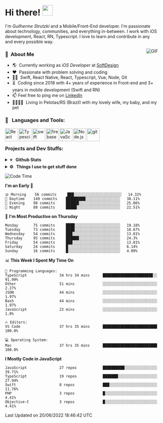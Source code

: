 # Hi there! <img src="https://github.com/TheDudeThatCode/TheDudeThatCode/blob/master/Assets/Hi.gif" width="34px" height="34px">

I'm _Guilherme Strutzki_ and a Mobile/Front-End developer. I'm passionate about technology, communities, and everything in-between. I work with iOS development, React, RN, Typescript. I love to learn and contribute in any and every possible way. 

<img align="right" alt="GIF" src="https://spotify-github-profile.vercel.app/api/view?uid=22gkdonhf4okms5x5dsdjx7sy&cover_image=true&theme=default&bar_color=09ff00&bar_color_cover=false"/>

### :space_invader: &nbsp;About Me
- :earth_americas:&nbsp; Currently working as _iOS Developer_ at [SoftDesign](https://softdesign.com.br/)
- :heart: &nbsp;Passionate with problem solving and coding
- :technologist: &nbsp;Swift, React Native, React, Typescript, Vue, Node, Git
- :hourglass_flowing_sand: &nbsp;Coding since 2018 with 4+ years of experience in Front-end and 3+ years in mobile development (Swift and RN)
- 📫  Feel free to ping me on [LinkedIn](https://www.linkedin.com/in/guilherme-strutzki/)
- :family_man_woman_girl_girl: &nbsp;Living in Pelotas/RS (Brazil) with my lovely wife, my baby, and my pet

### 🔨 &nbsp; Languages and Tools:
<a href="https://reactjs.org/" target="_blank"> <img align="left" alt="React" height ="42px" src="https://raw.githubusercontent.com/rahul-jha98/github_readme_icons/main/language_and_tools/square/react/react.svg"></a>
<a href="https://www.typescriptlang.org/" target="_blank"><img align="left" alt="Typescirpt" height ="42px" src="https://raw.githubusercontent.com/rahul-jha98/github_readme_icons/main/language_and_tools/square/typescript/typescript.svg"></a>
<a href="https://developer.apple.com/swift/" target="_blank"> <img align="left" src="https://raw.githubusercontent.com/rahul-jha98/github_readme_icons/main/language_and_tools/square/swift/swift.svg" alt="swift" height="42px"/> </a> 
<a href="https://firebase.google.com/" target="_blank"> <img align="left" src="https://raw.githubusercontent.com/rahul-jha98/github_readme_icons/main/language_and_tools/square/firebase/firebase.svg" alt="firebase" height ="42px"/> </a>
<a href="https://developer.mozilla.org/en-US/docs/Web/JavaScript" target="_blank"> <img align="left" alt="JavaScript" height ="42px"  src="https://raw.githubusercontent.com/rahul-jha98/github_readme_icons/main/language_and_tools/square/javascript/javascript.svg"> </a>
<a href="https://nodejs.org" target="_blank"><img align="left" alt="Node.js" height ="42px" src="https://raw.githubusercontent.com/rahul-jha98/github_readme_icons/main/language_and_tools/square/node/node.svg"></a>
<a href="https://git-scm.com/" target="_blank"> <img src="https://raw.githubusercontent.com/rahul-jha98/github_readme_icons/main/language_and_tools/square/git-scm/git-scm.svg" align="left" alt="git" height='42px'/> </a> </br></br>


### Projects and Dev Stuffs:

<details>	
  <summary><b>⭐ &nbsp; Github Stats</b></summary>
  <br />
  <img src="https://github-readme-stats.vercel.app/api?username=guistrutzki&show_icons=true&theme=tokyonight"/>
</details>
 
<details>	
  <br />
  <summary><b>⚙️ &nbsp; Things I use to get stuff done</b></summary>
  	<ul>
  	    <li><b>OS:</b> macOS Big Sur 11.2</li>
	    <li><b>Laptop: </b> MacBook Pro (i7, Mid 2014)</li>
  	    <li><b>Browser: </b> Chrome</li>
	    <li><b>Terminal: </b> ZSH: Oh My Zsh</li>
	    <li><b>Code Editor:</b> VScode, XCode and Android Studio</li>
	    <li><b>To Stay Updated:</b> Twitter, Youtube and Instagram.</li>
	</ul>	
</details>

<!--START_SECTION:waka-->
![Code Time](http://img.shields.io/badge/Code%20Time-0%20secs-blue)

**I'm an Early 🐤** 

```text
🌞 Morning    56 commits     ███░░░░░░░░░░░░░░░░░░░░░░   14.32% 
🌆 Daytime    149 commits    █████████░░░░░░░░░░░░░░░░   38.11% 
🌃 Evening    98 commits     ██████░░░░░░░░░░░░░░░░░░░   25.06% 
🌙 Night      88 commits     █████░░░░░░░░░░░░░░░░░░░░   22.51%

```
📅 **I'm Most Productive on Thursday** 

```text
Monday       75 commits     ████░░░░░░░░░░░░░░░░░░░░░   19.18% 
Tuesday      73 commits     ████░░░░░░░░░░░░░░░░░░░░░   18.67% 
Wednesday    54 commits     ███░░░░░░░░░░░░░░░░░░░░░░   13.81% 
Thursday     95 commits     ██████░░░░░░░░░░░░░░░░░░░   24.3% 
Friday       54 commits     ███░░░░░░░░░░░░░░░░░░░░░░   13.81% 
Saturday     24 commits     █░░░░░░░░░░░░░░░░░░░░░░░░   6.14% 
Sunday       16 commits     █░░░░░░░░░░░░░░░░░░░░░░░░   4.09%

```


📊 **This Week I Spent My Time On** 

```text
💬 Programming Languages: 
TypeScript               34 hrs 34 mins      ███████████████████████░░   91.99% 
Other                    51 mins             ░░░░░░░░░░░░░░░░░░░░░░░░░   2.27% 
JSON                     44 mins             ░░░░░░░░░░░░░░░░░░░░░░░░░   1.97% 
Bash                     44 mins             ░░░░░░░░░░░░░░░░░░░░░░░░░   1.97% 
JavaScript               22 mins             ░░░░░░░░░░░░░░░░░░░░░░░░░   1.0%

🔥 Editors: 
VS Code                  37 hrs 35 mins      █████████████████████████   100.0%

💻 Operating System: 
Mac                      37 hrs 35 mins      █████████████████████████   100.0%

```

**I Mostly Code in JavaScript** 

```text
JavaScript               27 repos            ██████████░░░░░░░░░░░░░░░   39.71% 
TypeScript               19 repos            ███████░░░░░░░░░░░░░░░░░░   27.94% 
Swift                    8 repos             ███░░░░░░░░░░░░░░░░░░░░░░   11.76% 
PHP                      3 repos             █░░░░░░░░░░░░░░░░░░░░░░░░   4.41% 
Objective-C              3 repos             █░░░░░░░░░░░░░░░░░░░░░░░░   4.41%

```



 Last Updated on 20/06/2022 18:46:42 UTC
<!--END_SECTION:waka-->
